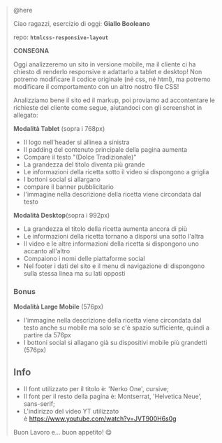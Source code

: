 > @here
> 
> 
> Ciao ragazzi,
> esercizio di oggi: **Giallo Booleano**
> 
> repo: **`htmlcss-responsive-layout`**
> 
> **CONSEGNA**
> 
> Oggi analizzeremo un sito in versione mobile, ma il cliente ci ha chiesto di renderlo responsive e adattarlo a tablet e desktop!
> Non potremo modificare il codice originale (né css, né html), ma potremo modificare il comportamento con un altro nostro file CSS!
> 
> Analizziamo bene il sito ed il markup, poi proviamo ad accontentare le richieste del cliente come segue, aiutandoci con gli screenshot in allegato:
> 
> **Modalità Tablet** (sopra i 768px)
> 
> - Il logo nell'header si allinea a sinistra
> - Il padding del contenuto principale della pagina aumenta
> - Compare il testo "(Dolce Tradizionale)"
> - La grandezza del titolo diventa più grande
> - Le informazioni della ricetta sotto il video si dispongono a griglia
> - I bottoni social si allargano
> - compare il banner pubblicitario
> - l'immagine nella descrizione della ricetta viene circondata dal testo
> 
> **Modalità Desktop**(sopra i 992px)
> 
> - La grandezza el titolo della ricetta aumenta ancora di più
> - Le informazioni della ricetta tornano a disporsi una sotto l'altra
> - Il video e le altre informazioni della ricetta si dispongono uno accanto all'altro
> - Compaiono i nomi delle piattaforme social
> - Nel footer i dati del sito e il menu di navigazione di dispongono sulla stessa linea ma su lati opposti
> 
> ### **Bonus**
> 
> **Modalità Large Mobile** (576px)
> 
> - l'immagine nella descrizione della ricetta viene circondata dal testo anche su mobile ma solo se c'è spazio sufficiente, quindi a partire da 576px
> - I bottoni social si allagano già su dispositivi mobile più grandetti (576px)
> 
> ## **Info**
> 
> - Il font utilizzato per il titolo è: 'Nerko One', cursive;
> - Il font per il resto della pagina è: Montserrat, 'Helvetica Neue', sans-serif;
> - L'indirizzo del video YT utilizzato è https://www.youtube.com/watch?v=JVT900H6s0g
> 
> Buon Lavoro e… buon appetito! 😋
>